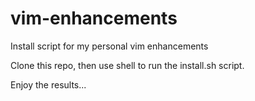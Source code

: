 # vim-enhancements
Install script for my personal vim enhancements

Clone this repo, then use shell to run the install.sh script.

Enjoy the results...
